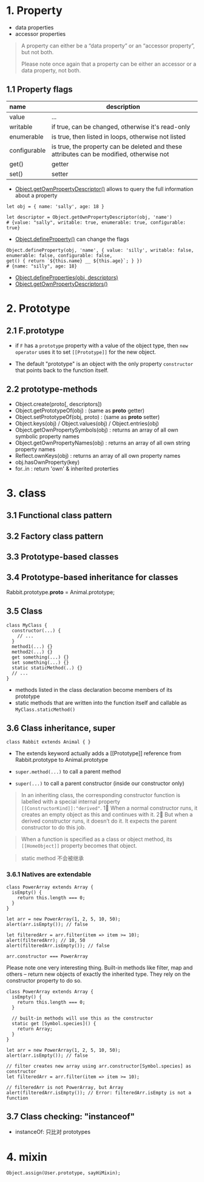 # 1. Property

- data properties
- accessor properties

> A property can either be a “data property” or an “accessor property”, but not both.
> 
> Please note once again that a property can be either an accessor or a data property, not both.

## 1.1 Property flags

name		| description
:-------	|-----------
value		| ... 
writable	| if true, can be changed, otherwise it's read-only
enumerable| is true, then listed in loops, otherwise not listed
configurable | is true, the property can be deleted and these attributes can be modified, otherwise not
get()		| getter
set()		| setter

- [Object.getOwnPropertyDescriptor()](https://developer.mozilla.org/en-US/docs/Web/JavaScript/Reference/Global_Objects/Object/getOwnPropertyDescriptor) allows to query the full information about a property

```
let obj = { name: 'sally', age: 18 }

let descriptor = Object.getOwnPropertyDescriptor(obj, 'name') 
# {value: "sally", writable: true, enumerable: true, configurable: true}
```

- [Object.defineProperty()](https://developer.mozilla.org/en-US/docs/Web/JavaScript/Reference/Global_Objects/Object/defineProperty) can change the flags

```
Object.defineProperty(obj, 'name', { value: 'silly', writable: false, enumerable: false, configurable: false,
get() { return `${this.name} __ ${this.age}`; } })
# {name: "silly", age: 18}
```

- [Object.defineProperties(obj, descriptors)](https://developer.mozilla.org/en-US/docs/Web/JavaScript/Reference/Global_Objects/Object/defineProperties)
- [Object.getOwnPropertyDescriptors()
](https://developer.mozilla.org/en-US/docs/Web/JavaScript/Reference/Global_Objects/Object/getOwnPropertyDescriptors)


# 2. Prototype

## 2.1 F.prototype

- if `F` has a `prototype` property with a value of the object type, then `new operator` uses it to set `[[Prototype]]` for the new object.
 
- The default "prototype" is an object with the only property `constructor` that points back to the function itself.

## 2.2 prototype-methods

- Object.create(proto[, descriptors]) 
- Object.getPrototypeOf(obj)  :  (same as __proto__ getter)
- Object.setPrototypeOf(obj, proto) : (same as __proto__ setter)
- Object.keys(obj) / Object.values(obj) / Object.entries(obj)
- Object.getOwnPropertySymbols(obj) : returns an array of all own symbolic property names
- Object.getOwnPropertyNames(obj) : returns an array of all own string property names
- Reflect.ownKeys(obj) :  returns an array of all own property names
- obj.hasOwnProperty(key)
- for..in : return 'own' & inherited proterties

# 3. class

## 3.1 Functional class pattern

## 3.2 Factory class pattern

## 3.3 Prototype-based classes

## 3.4 Prototype-based inheritance for classes

Rabbit.prototype.__proto__ = Animal.prototype;

## 3.5 Class

```
class MyClass {
  constructor(...) {
    // ...
  }
  method1(...) {}
  method2(...) {}
  get something(...) {}
  set something(...) {}
  static staticMethod(..) {}
  // ...
}
```	

- methods listed in the class declaration become members of its prototype
- static methods that are written into the function itself and callable as `MyClass.staticMethod()`

## 3.6 Class inheritance, super

```
class Rabbit extends Animal { }
```

- The extends keyword actually adds a [[Prototype]] reference from Rabbit.prototype to Animal.prototype

- `super.method(...)` to call a parent method

- `super(...)` to call a parent constructor (inside our constructor only)

> In an inheriting class, the corresponding constructor function is labelled with a special internal property `[[ConstructorKind]]:"derived"`.
> 1⃣️ When a normal constructor runs, it creates an empty object as this and continues with it.
> 2⃣️ But when a derived constructor runs, it doesn’t do it. It expects the parent constructor to do this job.

> When a function is specified as a class or object method, its `[[HomeObject]]` property becomes that object. 

> static method 不会被继承

### 3.6.1 Natives are extendable

```
class PowerArray extends Array {
  isEmpty() {
    return this.length === 0;
  }
}

let arr = new PowerArray(1, 2, 5, 10, 50);
alert(arr.isEmpty()); // false

let filteredArr = arr.filter(item => item >= 10);
alert(filteredArr); // 10, 50
alert(filteredArr.isEmpty()); // false

arr.constructor === PowerArray
```

Please note one very interesting thing. Built-in methods like filter, map and others – return new objects of exactly the inherited type. They rely on the constructor property to do so.

```
class PowerArray extends Array {
  isEmpty() {
    return this.length === 0;
  }

  // built-in methods will use this as the constructor
  static get [Symbol.species]() {
    return Array;
  }
}

let arr = new PowerArray(1, 2, 5, 10, 50);
alert(arr.isEmpty()); // false

// filter creates new array using arr.constructor[Symbol.species] as constructor
let filteredArr = arr.filter(item => item >= 10);

// filteredArr is not PowerArray, but Array
alert(filteredArr.isEmpty()); // Error: filteredArr.isEmpty is not a function
```

## 3.7 Class checking: "instanceof"

- instanceOf: 只比对 prototypes

# 4. mixin

```
Object.assign(User.prototype, sayHiMixin);
```